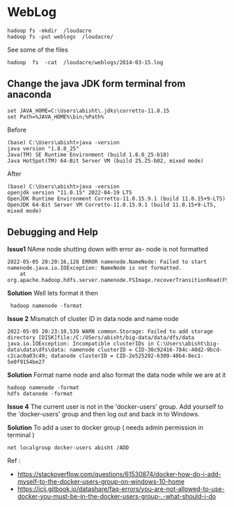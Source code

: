 # WebLog 

    hadoop fs -mkdir  /loudacre
    hadoop fs -put weblogs  /loudacre/   

See some of the files 

    hadoop  fs  -cat  /loudacre/weblogs/2014-03-15.log    

## Change the java JDK form terminal from anaconda 


    set JAVA_HOME=C:\Users\abisht\.jdks\corretto-11.0.15
    set Path=%JAVA_HOME%\bin;%Path%

Before 

    (base) C:\Users\abisht>java -version
    java version "1.8.0_25"
    Java(TM) SE Runtime Environment (build 1.8.0_25-b18)
    Java HotSpot(TM) 64-Bit Server VM (build 25.25-b02, mixed mode)

After 

    (base) C:\Users\abisht>java -version
    openjdk version "11.0.15" 2022-04-19 LTS
    OpenJDK Runtime Environment Corretto-11.0.15.9.1 (build 11.0.15+9-LTS)
    OpenJDK 64-Bit Server VM Corretto-11.0.15.9.1 (build 11.0.15+9-LTS, mixed mode)


## Debugging and Help 

**Issue1** NAme node shutting down with error as- node is not formatted 

    2022-05-05 20:20:16,128 ERROR namenode.NameNode: Failed to start namenode.java.io.IOException: NameNode is not formatted.
        at org.apache.hadoop.hdfs.server.namenode.FSImage.recoverTransitionRead(FSImage.java:252)

**Solution** Well lets format it then 

     hadoop namenode -format

**Issue 2** Mismatch of cluster ID in data node and name node 

    2022-05-05 20:23:10,539 WARN common.Storage: Failed to add storage directory [DISK]file:/C:/USers/abisht/big-data/data/dfs/data
    java.io.IOException: Incompatible clusterIDs in C:\Users\abisht\big-data\data\dfs\data: namenode clusterID = CID-30c92416-784c-40d2-9bcd-c2cac0a03c49; datanode clusterID = CID-2e525202-6309-48b4-8ec1-5e0f9154be27

**Solution** Format name node and also format the data node while we are at it

    hadoop namenode -format
    hdfs datanode -format

**Issue 4** The current user is not in the 'docker-users' group. Add yourself to the 'docker-users' group and then log out and back in to Windows.

**Solution** To add a user to docker group ( needs admin permission in terminal )

    net localgroup docker-users abisht /ADD




Ref : 
- https://stackoverflow.com/questions/61530874/docker-how-do-i-add-myself-to-the-docker-users-group-on-windows-10-home
- https://icij.gitbook.io/datashare/faq-errors/you-are-not-allowed-to-use-docker-you-must-be-in-the-docker-users-group-.-what-should-i-do
